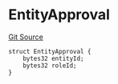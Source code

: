 # EntityApproval
[Git Source](https://github.com/nayms/contracts-v3/blob/0aa70a4d39a9875c02cd43cc38c09012f52d800e/src/shared/FreeStructs.sol)


```solidity
struct EntityApproval {
    bytes32 entityId;
    bytes32 roleId;
}
```

